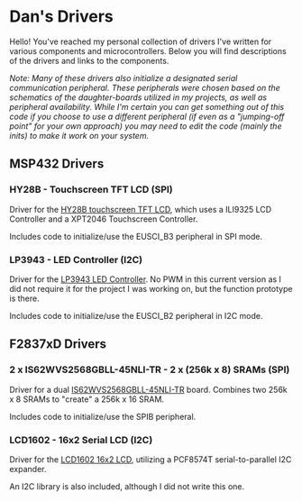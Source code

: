 # Dan's Drivers
Hello! You've reached my personal collection of drivers I've written for various components and microcontrollers. 
Below you will find descriptions of the drivers and links to the components.

*Note: Many of these drivers also initialize a designated serial communication peripheral. These peripherals were chosen based on the schematics of the daughter-boards utilized in my projects, as well as peripheral availability. While I'm certain you can get something out of this code if you choose to use a different peripheral (if even as a "jumping-off point" for your own approach) you may need to edit the code (mainly the inits) to make it work on your system.*

## MSP432 Drivers
### HY28B - Touchscreen TFT LCD (SPI)
Driver for the [HY28B touchscreen TFT LCD](https://www.hotmcu.com/28-touch-screen-tft-lcd-with-all-interface-p-63.html), which uses a ILI9325 LCD Controller and a XPT2046 Touchscreen Controller. 

Includes code to initialize/use the EUSCI_B3 peripheral in SPI mode.

### LP3943 - LED Controller (I2C)
Driver for the [LP3943 LED Controller](https://www.ti.com/product/LP3943). No PWM in this current version as I did not require it for the project I was working on, but the function prototype is there. 

Includes code to initialize/use the EUSCI_B2 peripheral in I2C mode.


## F2837xD Drivers
### 2 x IS62WVS2568GBLL-45NLI-TR - 2 x (256k x 8) SRAMs (SPI)
Driver for a dual [IS62WVS2568GBLL-45NLI-TR](https://www.mouser.com/ProductDetail/ISSI/IS62WVS2568GBLL-45NLI-TR?qs=F5EMLAvA7IDi1b3lWvG69A%3D%3D) board. Combines two 256k x 8 SRAMs to "create" a 256k x 16 SRAM. 

Includes code to initialize/use the SPIB peripheral.

### LCD1602 - 16x2 Serial LCD (I2C)
Driver for the [LCD1602 16x2 LCD](https://www.addicore.com/1602-16x2-Character-LCD-with-I2C-backpack-p/156.htm), utilizing a PCF8574T serial-to-parallel I2C expander. 

An I2C library is also included, although I did not write this one.
